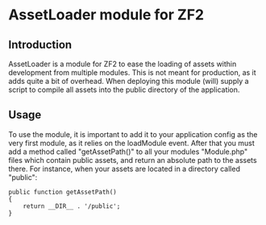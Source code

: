 AssetLoader module for ZF2
==========================

Introduction
------------
AssetLoader is a module for ZF2 to ease the loading of assets within development
from multiple modules. This is not meant for production, as it adds quite a bit
of overhead. When deploying this module (will) supply a script to compile all
assets into the public directory of the application.

Usage
-----
To use the module, it is important to add it to your application config as the
very first module, as it relies on the loadModule event. After that you must add
a method called "getAssetPath()" to all your modules "Module.php" files which
contain public assets, and return an absolute path to the assets there. For
instance, when your assets are located in a directory called "public":

    public function getAssetPath()
    {
        return __DIR__ . '/public';
    }